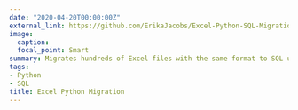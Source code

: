 ```yaml
---
date: "2020-04-20T00:00:00Z"
external_link: https://github.com/ErikaJacobs/Excel-Python-SQL-Migration
image:
  caption: 
  focal_point: Smart
summary: Migrates hundreds of Excel files with the same format to SQL using Python.
tags:
- Python
- SQL
title: Excel Python Migration
---
```

